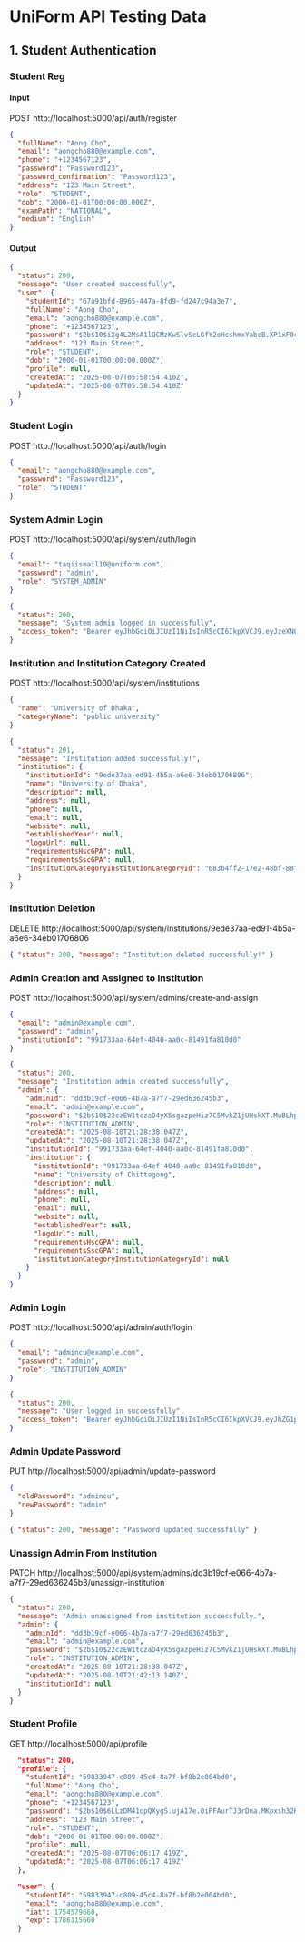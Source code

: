 # UniForm API Testing Data

## 1. Student Authentication

### Student Reg

#### Input

POST http://localhost:5000/api/auth/register

```json
{
  "fullName": "Aong Cho",
  "email": "aongcho880@example.com",
  "phone": "+1234567123",
  "password": "Password123",
  "password_confirmation": "Password123",
  "address": "123 Main Street",
  "role": "STUDENT",
  "dob": "2000-01-01T00:00:00.000Z",
  "examPath": "NATIONAL",
  "medium": "English"
}
```

#### Output

```json
{
  "status": 200,
  "message": "User created successfully",
  "user": {
    "studentId": "67a91bfd-8965-447a-8fd9-fd247c94a3e7",
    "fullName": "Aong Cho",
    "email": "aongcho880@example.com",
    "phone": "+1234567123",
    "password": "$2b$10$iXg4L2MsA1lQCMzKwSlvSeLGfY2oHcshmxYabcB.XP1xF0cKSBVMC",
    "address": "123 Main Street",
    "role": "STUDENT",
    "dob": "2000-01-01T00:00:00.000Z",
    "profile": null,
    "createdAt": "2025-08-07T05:58:54.410Z",
    "updatedAt": "2025-08-07T05:58:54.410Z"
  }
}
```

### Student Login

POST http://localhost:5000/api/auth/login

```json
{
  "email": "aongcho880@example.com",
  "password": "Password123",
  "role": "STUDENT"
}
```

### System Admin Login

POST http://localhost:5000/api/system/auth/login

```json
{
  "email": "taqiismail10@uniform.com",
  "password": "admin",
  "role": "SYSTEM_ADMIN"
}
```

```json
{
  "status": 200,
  "message": "System admin logged in successfully",
  "access_token": "Bearer eyJhbGciOiJIUzI1NiIsInR5cCI6IkpXVCJ9.eyJzeXN0ZW1BZG1pbklkIjoiZDc0YjgyMGItYzk2Yy00MjM0LWJiZDQtY2VjZWE3YzNiNzc4IiwiZW1haWwiOiJ0YXFpaXNtYWlsMTBAdW5pZm9ybS5jb20iLCJyb2xlIjoiU1lTVEVNX0FETUlOIiwiaWF0IjoxNzU0NjMxNzE4LCJleHAiOjE3ODYxNjc3MTh9.y8Iq9md_PL7i1uT-9MJU8dnnzrYs_2u1Eh3QNw6CQLs"
}
```

### Institution and Institution Category Created

POST http://localhost:5000/api/system/institutions

```json
{
  "name": "University of Dhaka",
  "categoryName": "public university"
}
```

```json
{
  "status": 201,
  "message": "Institution added successfully!",
  "institution": {
    "institutionId": "9ede37aa-ed91-4b5a-a6e6-34eb01706806",
    "name": "University of Dhaka",
    "description": null,
    "address": null,
    "phone": null,
    "email": null,
    "website": null,
    "establishedYear": null,
    "logoUrl": null,
    "requirementsHscGPA": null,
    "requirementsSscGPA": null,
    "institutionCategoryInstitutionCategoryId": "683b4ff2-17e2-48bf-88f1-33bfe5c934e6"
  }
}
```

### Institution Deletion

DELETE http://localhost:5000/api/system/institutions/9ede37aa-ed91-4b5a-a6e6-34eb01706806

```json
{ "status": 200, "message": "Institution deleted successfully!" }
```

### Admin Creation and Assigned to Institution

POST http://localhost:5000/api/system/admins/create-and-assign

```json
{
  "email": "admin@example.com",
  "password": "admin",
  "institutionId": "991733aa-64ef-4040-aa0c-81491fa810d0"
}
```

```json
{
  "status": 200,
  "message": "Institution admin created successfully",
  "admin": {
    "adminId": "dd3b19cf-e066-4b7a-a7f7-29ed636245b3",
    "email": "admin@example.com",
    "password": "$2b$10$22czEW1tczaD4yX5sgazpeHiz7C5MvkZ1jUHskXT.MuBLhppyG2Fm",
    "role": "INSTITUTION_ADMIN",
    "createdAt": "2025-08-10T21:28:38.047Z",
    "updatedAt": "2025-08-10T21:28:38.047Z",
    "institutionId": "991733aa-64ef-4040-aa0c-81491fa810d0",
    "institution": {
      "institutionId": "991733aa-64ef-4040-aa0c-81491fa810d0",
      "name": "University of Chittagong",
      "description": null,
      "address": null,
      "phone": null,
      "email": null,
      "website": null,
      "establishedYear": null,
      "logoUrl": null,
      "requirementsHscGPA": null,
      "requirementsSscGPA": null,
      "institutionCategoryInstitutionCategoryId": null
    }
  }
}
```

### Admin Login

POST http://localhost:5000/api/admin/auth/login

```json
{
  "email": "admincu@example.com",
  "password": "admin",
  "role": "INSTITUTION_ADMIN"
}
```

```json
{
  "status": 200,
  "message": "User logged in successfully",
  "access_token": "Bearer eyJhbGciOiJIUzI1NiIsInR5cCI6IkpXVCJ9.eyJhZG1pbklkIjoiYmVmMWZiN2UtODExNi00ZGY0LWJmMWEtNjZhY2ZkMzM3YWRkIiwiZW1haWwiOiJhZG1pbmN1QGV4YW1wbGUuY29tIiwiaWF0IjoxNzU0NjM2NDUyLCJleHAiOjE3ODYxNzI0NTJ9.y7n7QVCMV9751LMjSP5PtEkT4W10juxIDgx0jUgJHVw"
}
```

### Admin Update Password

PUT http://localhost:5000/api/admin/update-password

```json
{
  "oldPassword": "admincu",
  "newPassword": "admin"
}
```

```json
{ "status": 200, "message": "Password updated successfully" }
```

### Unassign Admin From Institution

PATCH http://localhost:5000/api/system/admins/dd3b19cf-e066-4b7a-a7f7-29ed636245b3/unassign-institution

```json
{
  "status": 200,
  "message": "Admin unassigned from institution successfully.",
  "admin": {
    "adminId": "dd3b19cf-e066-4b7a-a7f7-29ed636245b3",
    "email": "admin@example.com",
    "password": "$2b$10$22czEW1tczaD4yX5sgazpeHiz7C5MvkZ1jUHskXT.MuBLhppyG2Fm",
    "role": "INSTITUTION_ADMIN",
    "createdAt": "2025-08-10T21:28:38.047Z",
    "updatedAt": "2025-08-10T21:42:13.140Z",
    "institutionId": null
  }
}
```

### Student Profile

GET http://localhost:5000/api/profile

```json
  "status": 200,
  "profile": {
    "studentId": "59833947-c809-45c4-8a7f-bf8b2e064bd0",
    "fullName": "Aong Cho",
    "email": "aongcho880@example.com",
    "phone": "+1234567123",
    "password": "$2b$10$6LLzDM41opQXygS.ujA17e.0iPFAurTJ3rDna.MKpxsh32KjmO0KO",
    "address": "123 Main Street",
    "role": "STUDENT",
    "dob": "2000-01-01T00:00:00.000Z",
    "profile": null,
    "createdAt": "2025-08-07T06:06:17.419Z",
    "updatedAt": "2025-08-07T06:06:17.419Z"
  },
```

```json
  "user": {
    "studentId": "59833947-c809-45c4-8a7f-bf8b2e064bd0",
    "email": "aongcho880@example.com",
    "iat": 1754579660,
    "exp": 1786115660
  }
```

